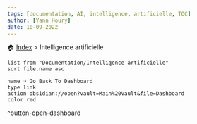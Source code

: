```yaml
---
tags: [documentation, AI, intelligence, artificielle, TOC]
author: [Yann Houry]
date: 10-09-2022
---
```


🏠 [Index](obsidian://open?vault=Main%20Vault&file=Documentation%2FDocumentation%20TOC) > Intelligence artificielle
```dataview
list from "Documentation/Intelligence artificielle"
sort file.name asc
```

```button
name ➝ Go Back To Dashboard
type link
action obsidian://open?vault=Main%20Vault&file=Dashboard
color red 
```
^button-open-dashboard